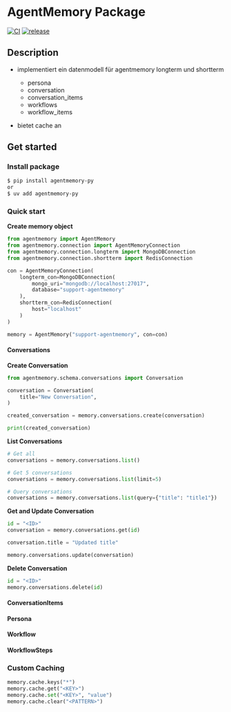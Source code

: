 # AgentMemory Package

[![CI](https://github.com/enricogoerlitz/agentmemory-py/actions/workflows/ci.yml/badge.svg)](https://github.com/enricogoerlitz/agentmemory-py/actions/workflows/ci.yml)
[![release](https://github.com/enricogoerlitz/agentmemory-py/actions/workflows/release.yml/badge.svg)](https://github.com/enricogoerlitz/agentmemory-py/actions/workflows/release.yml)

## Description

- implementiert ein datenmodell für agentmemory longterm und shortterm
    - persona
    - conversation
    - conversation_items
    - workflows
    - workflow_items

- bietet cache an


## Get started

### Install package

```bash
$ pip install agentmemory-py
or
$ uv add agentmemory-py
```

### Quick start

**Create memory object**

```python
from agentmemory import AgentMemory
from agentmemory.connection import AgentMemoryConnection
from agentmemory.connection.longterm import MongoDBConnection
from agentmemory.connection.shortterm import RedisConnection

con = AgentMemoryConnection(
    longterm_con=MongoDBConnection(
        mongo_uri="mongodb://localhost:27017",
        database="support-agentmemory"
    ),
    shortterm_con=RedisConnection(
        host="localhost"
    )
)

memory = AgentMemory("support-agentmemory", con=con)
```

#### Conversations

**Create Conversation**

```python
from agentmemory.schema.conversations import Conversation

conversation = Conversation(
    title="New Conversation",
)

created_conversation = memory.conversations.create(conversation)

print(created_conversation)
```


**List Conversations**

```python
# Get all
conversations = memory.conversations.list()

# Get 5 conversations
conversations = memory.conversations.list(limit=5)

# Query conversations
conversations = memory.conversations.list(query={"title": "title1"})
```


**Get and Update Conversation**

```python
id = "<ID>"
conversation = memory.conversations.get(id)

conversation.title = "Updated title"

memory.conversations.update(conversation)
```


**Delete Conversation**

```python
id = "<ID>"
memory.conversations.delete(id)
```

#### ConversationItems


#### Persona


#### Workflow


#### WorkflowSteps


### Custom Caching

```python
memory.cache.keys("*")
memory.cache.get("<KEY>")
memory.cache.set("<KEY>", "value")
memory.cache.clear("<PATTERN>")
```
